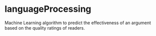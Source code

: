 # languageProcessing
Machine Learning algorithm to predict the effectiveness of an argument based on the quality ratings of readers.
